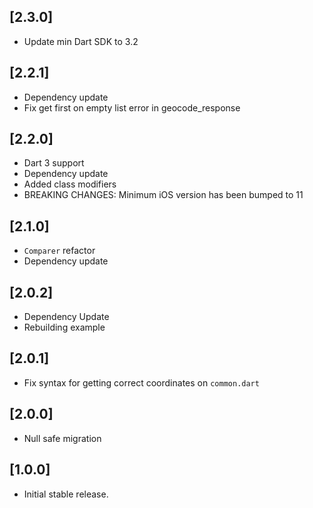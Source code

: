 ## [2.3.0]
* Update min Dart SDK to 3.2

## [2.2.1]
* Dependency update
* Fix get first on empty list error in geocode_response

## [2.2.0]

* Dart 3 support 
* Dependency update
* Added class modifiers
* BREAKING CHANGES: Minimum iOS version has been bumped to 11

## [2.1.0]

* `Comparer` refactor
* Dependency update

## [2.0.2]

* Dependency Update
* Rebuilding example

## [2.0.1]

* Fix syntax for getting correct coordinates on `common.dart`

## [2.0.0]

* Null safe migration

## [1.0.0]

* Initial stable release.
